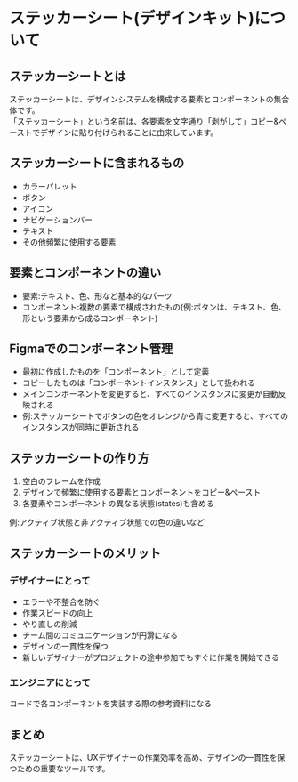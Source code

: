 # ステッカーシート(デザインキット)について
## ステッカーシートとは
ステッカーシートは、デザインシステムを構成する要素とコンポーネントの集合体です。  
「ステッカーシート」という名前は、各要素を文字通り「剥がして」コピー&ペーストでデザインに貼り付けられることに由来しています。

## ステッカーシートに含まれるもの
- カラーパレット
- ボタン
- アイコン
- ナビゲーションバー
- テキスト
- その他頻繁に使用する要素

## 要素とコンポーネントの違い

- 要素:テキスト、色、形など基本的なパーツ
- コンポーネント:複数の要素で構成されたもの(例:ボタンは、テキスト、色、形という要素から成るコンポーネント)

## Figmaでのコンポーネント管理

- 最初に作成したものを「コンポーネント」として定義
- コピーしたものは「コンポーネントインスタンス」として扱われる
- メインコンポーネントを変更すると、すべてのインスタンスに変更が自動反映される
- 例:ステッカーシートでボタンの色をオレンジから青に変更すると、すべてのインスタンスが同時に更新される

## ステッカーシートの作り方

1. 空白のフレームを作成
2. デザインで頻繁に使用する要素とコンポーネントをコピー&ペースト
3. 各要素やコンポーネントの異なる状態(states)も含める

例:アクティブ状態と非アクティブ状態での色の違いなど



## ステッカーシートのメリット
### デザイナーにとって
- エラーや不整合を防ぐ
- 作業スピードの向上
- やり直しの削減
- チーム間のコミュニケーションが円滑になる
- デザインの一貫性を保つ
- 新しいデザイナーがプロジェクトの途中参加でもすぐに作業を開始できる

### エンジニアにとって
コードで各コンポーネントを実装する際の参考資料になる

## まとめ
ステッカーシートは、UXデザイナーの作業効率を高め、デザインの一貫性を保つための重要なツールです。
